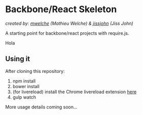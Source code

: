 # Backbone/React Skeleton

*created by: [mwelche](https://github.com/mwelche) (Mathieu Welche) & [jissjohn](https://github.com/jissjohn) (Jiss John)*

A starting point for backbone/react projects with require.js.

Hola
## Using it

After cloning this repository:

1. npm install
2. bower install
3. (for livereload) install the Chrome livereload extension [here](https://chrome.google.com/webstore/detail/livereload/jnihajbhpnppcggbcgedagnkighmdlei?hl=en)
4. gulp watch


More usage details coming soon...